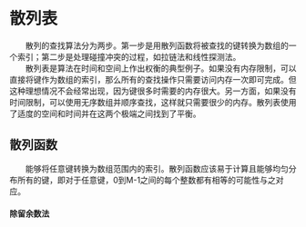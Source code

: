 # 散列表
　　散列的查找算法分为两步。第一步是用散列函数将被查找的键转换为数组的一个索引；第二步是处理碰撞冲突的过程，如拉链法和线性探测法。</br>
　　散列表是算法在时间和空间上作出权衡的典型例子。如果没有内存限制，可以直接将键作为数组的索引，那么所有的查找操作只需要访问内存一次即可完成。但这种理想情况不会经常出现，因为键很多时需要的内存很大。另一方面，如果没有时间限制，可以使用无序数组并顺序查找，这样就只需要很少的内存。散列表使用了适度的空间和时间并在这两个极端之间找到了平衡。
## 散列函数
　　能够将任意键转换为数组范围内的索引。散列函数应该易于计算且能够均匀分布所有的键，即对于任意键，0到M-1之间的每个整数都有相等的可能性与之对应。
#### 除留余数法

